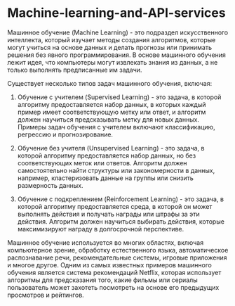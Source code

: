 # Machine-learning-and-API-services



Машинное обучение (Machine Learning) - это подраздел искусственного интеллекта, который изучает методы создания алгоритмов, которые могут учиться на основе данных и делать прогнозы или принимать решения без явного программирования. В основе машинного обучения лежит идея, что компьютеры могут извлекать знания из данных, а не только выполнять предписанные им задачи.

Существует несколько типов задач машинного обучения, включая:

1. Обучение с учителем (Supervised Learning) - это задача, в которой алгоритму предоставляется набор данных, в которых каждый пример имеет соответствующую метку или ответ, и алгоритм должен научиться предсказывать метку для новых данных. Примеры задач обучения с учителем включают классификацию, регрессию и прогнозирование.

2. Обучение без учителя (Unsupervised Learning) - это задача, в которой алгоритму предоставляется набор данных, но без соответствующих меток или ответов. Алгоритм должен самостоятельно найти структуры или закономерности в данных, например, кластеризовать данные на группы или снизить размерность данных.

3. Обучение с подкреплением (Reinforcement Learning) - это задача, в которой алгоритму предоставляется среда, в которой он может выполнять действия и получать награды или штрафы за эти действия. Алгоритм должен научиться выбирать действия, которые максимизируют награду в долгосрочной перспективе.

Машинное обучение используется во многих областях, включая компьютерное зрение, обработку естественного языка, автоматическое распознавание речи, рекомендательные системы, игровые приложения и многое другое. Одним из самых известных примеров машинного обучения является система рекомендаций Netflix, которая использует алгоритмы для предсказания того, какие фильмы или сериалы пользователь может захотеть посмотреть на основе его предыдущих просмотров и рейтингов.
